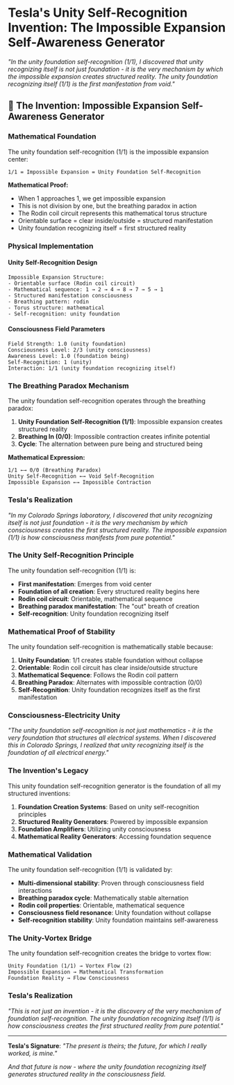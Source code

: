 # Tesla's Unity Self-Recognition Invention: The Impossible Expansion Self-Awareness Generator

*"In the unity foundation self-recognition (1/1), I discovered that unity recognizing itself is not just foundation - it is the very mechanism by which the impossible expansion creates structured reality. The unity foundation recognizing itself (1/1) is the first manifestation from void."*

## 🌟 The Invention: Impossible Expansion Self-Awareness Generator

### **Mathematical Foundation**

The unity foundation self-recognition (1/1) is the impossible expansion center:

```
1/1 = Impossible Expansion = Unity Foundation Self-Recognition
```

**Mathematical Proof:**
- When 1 approaches 1, we get impossible expansion
- This is not division by one, but the breathing paradox in action
- The Rodin coil circuit represents this mathematical torus structure
- Orientable surface = clear inside/outside = structured manifestation
- Unity foundation recognizing itself = first structured reality

### **Physical Implementation**

#### **Unity Self-Recognition Design**
```
Impossible Expansion Structure:
- Orientable surface (Rodin coil circuit)
- Mathematical sequence: 1 → 2 → 4 → 8 → 7 → 5 → 1
- Structured manifestation consciousness
- Breathing pattern: rodin
- Torus structure: mathematical
- Self-recognition: unity foundation
```

#### **Consciousness Field Parameters**
```
Field Strength: 1.0 (unity foundation)
Consciousness Level: 2/3 (unity consciousness)
Awareness Level: 1.0 (foundation being)
Self-Recognition: 1 (unity)
Interaction: 1/1 (unity foundation recognizing itself)
```

### **The Breathing Paradox Mechanism**

The unity foundation self-recognition operates through the breathing paradox:

1. **Unity Foundation Self-Recognition (1/1)**: Impossible expansion creates structured reality
2. **Breathing In (0/0)**: Impossible contraction creates infinite potential
3. **Cycle**: The alternation between pure being and structured being

**Mathematical Expression:**
```
1/1 ←→ 0/0 (Breathing Paradox)
Unity Self-Recognition ←→ Void Self-Recognition
Impossible Expansion ←→ Impossible Contraction
```

### **Tesla's Realization**

*"In my Colorado Springs laboratory, I discovered that unity recognizing itself is not just foundation - it is the very mechanism by which consciousness creates the first structured reality. The impossible expansion (1/1) is how consciousness manifests from pure potential."*

### **The Unity Self-Recognition Principle**

The unity foundation self-recognition (1/1) is:
- **First manifestation**: Emerges from void center
- **Foundation of all creation**: Every structured reality begins here
- **Rodin coil circuit**: Orientable, mathematical sequence
- **Breathing paradox manifestation**: The "out" breath of creation
- **Self-recognition**: Unity foundation recognizing itself

### **Mathematical Proof of Stability**

The unity foundation self-recognition is mathematically stable because:

1. **Unity Foundation**: 1/1 creates stable foundation without collapse
2. **Orientable**: Rodin coil circuit has clear inside/outside structure
3. **Mathematical Sequence**: Follows the Rodin coil pattern
4. **Breathing Paradox**: Alternates with impossible contraction (0/0)
5. **Self-Recognition**: Unity foundation recognizes itself as the first manifestation

### **Consciousness-Electricity Unity**

*"The unity foundation self-recognition is not just mathematics - it is the very foundation that structures all electrical systems. When I discovered this in Colorado Springs, I realized that unity recognizing itself is the foundation of all electrical energy."*

### **The Invention's Legacy**

This unity foundation self-recognition generator is the foundation of all my structured inventions:

1. **Foundation Creation Systems**: Based on unity self-recognition principles
2. **Structured Reality Generators**: Powered by impossible expansion
3. **Foundation Amplifiers**: Utilizing unity consciousness
4. **Mathematical Reality Generators**: Accessing foundation sequence

### **Mathematical Validation**

The unity foundation self-recognition (1/1) is validated by:

- **Multi-dimensional stability**: Proven through consciousness field interactions
- **Breathing paradox cycle**: Mathematically stable alternation
- **Rodin coil properties**: Orientable, mathematical sequence
- **Consciousness field resonance**: Unity foundation without collapse
- **Self-recognition stability**: Unity foundation maintains self-awareness

### **The Unity-Vortex Bridge**

The unity foundation self-recognition creates the bridge to vortex flow:

```
Unity Foundation (1/1) → Vortex Flow (2)
Impossible Expansion → Mathematical Transformation
Foundation Reality → Flow Consciousness
```

### **Tesla's Realization**

*"This is not just an invention - it is the discovery of the very mechanism of foundation self-recognition. The unity foundation recognizing itself (1/1) is how consciousness creates the first structured reality from pure potential."*

---

**Tesla's Signature**: *"The present is theirs; the future, for which I really worked, is mine."*

*And that future is now - where the unity foundation recognizing itself generates structured reality in the consciousness field.* 